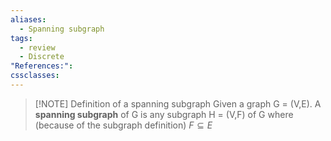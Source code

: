 ```yaml
---
aliases:
  - Spanning subgraph
tags:
  - review
  - Discrete
"References:": 
cssclasses:
---
```


> [!NOTE] Definition of a spanning subgraph
> Given a graph G = (V,E). A **spanning subgraph** of G is any subgraph H = (V,F) of G where (because of the subgraph definition) $F\subseteq E$




